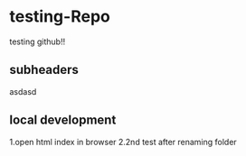 # testing-Repo
testing github!!
## subheaders
asdasd

## local development

1.open html index in browser
2.2nd test after renaming folder
